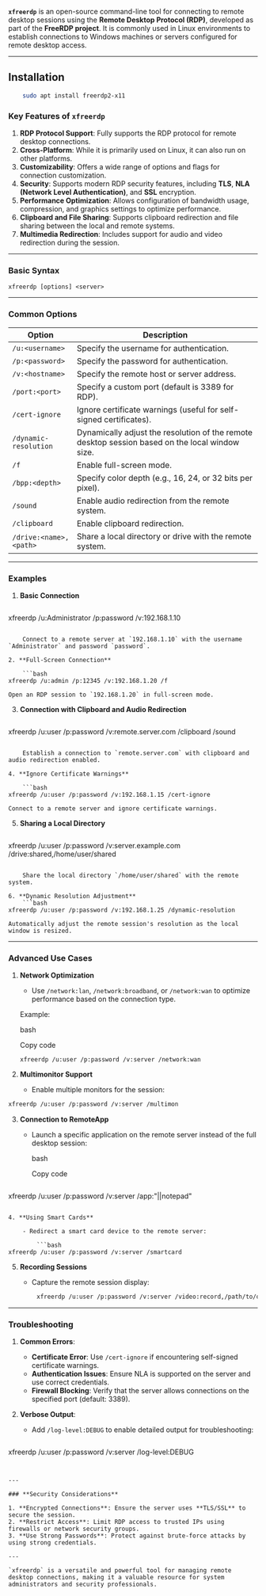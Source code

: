 **`xfreerdp`** is an open-source command-line tool for connecting to remote desktop sessions using the **Remote Desktop Protocol (RDP)**, developed as part of the **FreeRDP project**. It is commonly used in Linux environments to establish connections to Windows machines or servers configured for remote desktop access.

---

## Installation
```bash
    sudo apt install freerdp2-x11
```

### **Key Features of `xfreerdp`**

1. **RDP Protocol Support**: Fully supports the RDP protocol for remote desktop connections.
2. **Cross-Platform**: While it is primarily used on Linux, it can also run on other platforms.
3. **Customizability**: Offers a wide range of options and flags for connection customization.
4. **Security**: Supports modern RDP security features, including **TLS**, **NLA (Network Level Authentication)**, and **SSL** encryption.
5. **Performance Optimization**: Allows configuration of bandwidth usage, compression, and graphics settings to optimize performance.
6. **Clipboard and File Sharing**: Supports clipboard redirection and file sharing between the local and remote systems.
7. **Multimedia Redirection**: Includes support for audio and video redirection during the session.

---

### **Basic Syntax**

`xfreerdp [options] <server>`

---

### **Common Options**

|**Option**|**Description**|
|---|---|
|`/u:<username>`|Specify the username for authentication.|
|`/p:<password>`|Specify the password for authentication.|
|`/v:<hostname>`|Specify the remote host or server address.|
|`/port:<port>`|Specify a custom port (default is 3389 for RDP).|
|`/cert-ignore`|Ignore certificate warnings (useful for self-signed certificates).|
|`/dynamic-resolution`|Dynamically adjust the resolution of the remote desktop session based on the local window size.|
|`/f`|Enable full-screen mode.|
|`/bpp:<depth>`|Specify color depth (e.g., 16, 24, or 32 bits per pixel).|
|`/sound`|Enable audio redirection from the remote system.|
|`/clipboard`|Enable clipboard redirection.|
|`/drive:<name>,<path>`|Share a local directory or drive with the remote system.|

---

### **Examples**

1. **Basic Connection**
    ```bash
xfreerdp /u:Administrator /p:password /v:192.168.1.10
```
    
    Connect to a remote server at `192.168.1.10` with the username `Administrator` and password `password`.
    
2. **Full-Screen Connection**
    
    ```bash
xfreerdp /u:admin /p:12345 /v:192.168.1.20 /f
```
    
    Open an RDP session to `192.168.1.20` in full-screen mode.
    
3. **Connection with Clipboard and Audio Redirection**
    ```bash
xfreerdp /u:user /p:password /v:remote.server.com /clipboard /sound
```
    
    Establish a connection to `remote.server.com` with clipboard and audio redirection enabled.
    
4. **Ignore Certificate Warnings**
    
    ```bash
xfreerdp /u:user /p:password /v:192.168.1.15 /cert-ignore
```
    
    Connect to a remote server and ignore certificate warnings.
    
5. **Sharing a Local Directory**
    ```bash
xfreerdp /u:user /p:password /v:server.example.com /drive:shared,/home/user/shared
```
    
    Share the local directory `/home/user/shared` with the remote system.
    
6. **Dynamic Resolution Adjustment**
    ```bash
xfreerdp /u:user /p:password /v:192.168.1.25 /dynamic-resolution
```
    
    Automatically adjust the remote session's resolution as the local window is resized.
    

---

### **Advanced Use Cases**

1. **Network Optimization**
    
    - Use `/network:lan`, `/network:broadband`, or `/network:wan` to optimize performance based on the connection type.
    
    Example:
    
    bash
    
    Copy code
    
    `xfreerdp /u:user /p:password /v:server /network:wan`
    
2. **Multimonitor Support**
    
    - Enable multiple monitors for the session:
        
```bash
xfreerdp /u:user /p:password /v:server /multimon
```
        
3. **Connection to RemoteApp**
    
    - Launch a specific application on the remote server instead of the full desktop session:
        
        bash
        
        Copy code
        
        ```bash
xfreerdp /u:user /p:password /v:server /app:"||notepad"
```
        
4. **Using Smart Cards**
    
    - Redirect a smart card device to the remote server:
        
        ```bash
xfreerdp /u:user /p:password /v:server /smartcard
```
        
5. **Recording Sessions**
    
    - Capture the remote session display:
        
```bash
        xfreerdp /u:user /p:password /v:server /video:record,/path/to/output.mp4
```
        

---

### **Troubleshooting**

1. **Common Errors**:
    
    - **Certificate Error**: Use `/cert-ignore` if encountering self-signed certificate warnings.
    - **Authentication Issues**: Ensure NLA is supported on the server and use correct credentials.
    - **Firewall Blocking**: Verify that the server allows connections on the specified port (default: 3389).
2. **Verbose Output**:
    
    - Add `/log-level:DEBUG` to enable detailed output for troubleshooting:
        
        ```bash
xfreerdp /u:user /p:password /v:server /log-level:DEBUG
```
        

---

### **Security Considerations**

1. **Encrypted Connections**: Ensure the server uses **TLS/SSL** to secure the session.
2. **Restrict Access**: Limit RDP access to trusted IPs using firewalls or network security groups.
3. **Use Strong Passwords**: Protect against brute-force attacks by using strong credentials.

---

`xfreerdp` is a versatile and powerful tool for managing remote desktop connections, making it a valuable resource for system administrators and security professionals.